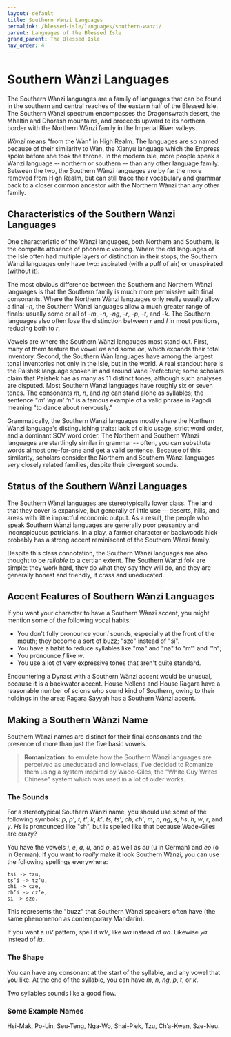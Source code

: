 ```yaml
---
layout: default
title: Southern Wànzi Languages
permalink: /blessed-isle/languages/southern-wanzi/
parent: Languages of the Blessed Isle
grand_parent: The Blessed Isle
nav_order: 4
---
```


# Southern Wànzi Languages

The Southern Wànzi languages are a family of languages that can be found in the
southern and central reaches of the eastern half of the Blessed Isle. The
Southern Wànzi spectrum encompasses the Dragonswrath desert, the Mhaltin and
Dhorash mountains, and proceeds upward to its northern border with the Northern
Wànzi family in the Imperial River valleys.

_Wànzi_ means "from the Wàn" in High Realm. The languages are so named because
of their similarity to Wàn, the Xianyu language which the Empress spoke before
she took the throne. In the modern Isle, more people speak a Wànzi language --
northern or southern -- than any other language family. Between the two, the
Southern Wànzi languages are by far the more removed from High Realm, but can
still trace their vocabulary and grammar back to a closer common ancestor with
the Northern Wànzi than any other family.

## Characteristics of the Southern Wànzi Languages

One characteristic of the Wànzi languages, both Northern and Southern, is the
compelte atbsence of phonemic voicing. Where the old languages of the Isle often
had multiple layers of distinction in their stops, the Southern Wànzi languages
only have two: aspirated (with a puff of air) or unaspirated (without it).

The most obvious difference between the Southern and Northern Wànzi languages is
that the Southern family is much more permissive with final consonants. Where
the Northern Wànzi languages only really usually allow a final _-n_, the
Southern Wànzi languages allow a much greater range of finals: usually some or
all of _-m_, _-n_, _-ng_, _-r_, _-p_, _-t_, and _-k_. The Southern languages
also often lose the distinction between _r_ and _l_ in most positions, reducing
both to _r_.

Vowels are where the Southern Wànzi langauges most stand out. First, many of
them feature the vowel _ue_ and some _oe_, which expands their total inventory.
Second, the Southern Wàn languages have among the largest tonal inventories not
only in the Isle, but in the world. A real standout here is the Paishek language
spoken in and around Vane Prefecture; some scholars claim that Paishek has as
many as 11 distinct tones, although such analyses are disputed. Most Southern
Wànzi languages have roughly six or seven tones. The consonants _m_, _n_, and
_ng_ can stand alone as syllables; the sentence "_m’ ’ng m’ ’n_" is a famous
example of a valid phrase in Pagodi meaning "to dance about nervously."

Grammatically, the Southern Wànzi languages mostly share the Northern Wànzi
language's distinguishing traits: lack of clitic usage, strict word order, and
a dominant SOV word order. The Northern and Southern Wànzi languages are
startlingly similar in grammar -- often, you can substitute words almost
one-for-one and get a valid sentence. Because of this similarity, scholars
consider the Northern and Southern Wànzi languages _very_ closely related
families, despite their divergent sounds.

## Status of the Southern Wànzi Languages

The Southern Wànzi languages are stereotypically lower class. The land that they
cover is expansive, but generally of little use -- deserts, hills, and areas
with little impactful economic output. As a result, the people who speak
Southern Wànzi languages are generally poor peasantry and inconspicuous
patricians. In a play, a farmer character or backwoods hick probably has a
strong accent reminiscent of the Southern Wànzi family.

Despite this class connotation, the Southern Wànzi languages are also thought to
be _reliable_ to a certian extent. The Southern Wànzi folk are simple: they work
hard, they do what they say they will do, and they are generally honest and
friendly, if crass and uneducated.

## Accent Features of Southern Wànzi Languages

If you want your character to have a Southern Wànzi accent, you might mention
some of the following vocal habits:

- You don't fully pronounce your _i_ sounds, especially at the front of the
  mouth; they become a sort of buzz; "sze" instead of "si".
- You have a habit to reduce syllables like "ma" and "na" to "m’" and "’n";
- You pronounce _f_ like _w_.
- You use a lot of very expressive tones that aren't quite standard.

Encountering a Dynast with a Southern Wànzi accent would be unusual, because it
is a backwater accent. House Nellens and House Ragara have a reasonable number
of scions who sound kind of Southern, owing to their holdings in the area;
[Ragara Sayyah](/venture/game-record/dramatis-personae/#ragara-sayyah) has a
Southern Wànzi accent.

## Making a Southern Wànzi Name

Southern Wànzi names are distinct for their final consonants and the presence of
more than just the five basic vowels.

> **Romanization:** to emulate how the Southern Wànzi languages are perceived as
> uneducated and low-class, I've decided to Romanize them using a system
> inspired by Wade-Giles, the "White Guy Writes Chinese" system which was used
> in a lot of older works.

### The Sounds

For a stereotypical Southern Wànzi name, you should use some of the following
symbols: _p_, _p’_, _t_, _t’_, _k_, _k’_, _ts_, _ts’_, _ch_, _ch’_, _m_, _n_,
_ng_, _s_, _hs_, _h_, _w_, _r_, and _y_. _Hs_ is pronounced like "sh", but is
spelled like that because Wade-Giles are crazy?

You have the vowels _i_, _e_, _a_, _u_, and _o_, as well as _eu_ (ü in German)
and _eo_ (ö in German). If you want to _really_ make it look Southern Wànzi, you
can use the following spellings everywhere:

    tsi -> tzu,
    ts’i -> tz’u,
    chi -> cze,
    ch’i -> cz’e,
    si -> sze.

This represents the "buzz" that Southern Wànzi speakers often have (the same
phenomenon as contemporary Mandarin).

If you want a _uV_ pattern, spell it _wV_, like _wa_ instead of _ua_. Likewise
_ya_ instead of _ia_.

### The Shape

You can have any consonant at the start of the syllable, and any vowel that you
like. At the end of the syllable, you can have _m_, _n_, _ng_, _p_, _t_, or _k_.

Two syllables sounds like a good flow.

### Some Example Names

Hsi-Mak, Po-Lin, Seu-Teng, Nga-Wo, Shai-P’ek, Tzu, Ch’a-Kwan, Sze-Neu.
